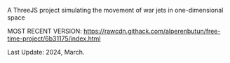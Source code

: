 A ThreeJS project simulating the movement of war jets in one-dimensional space

MOST RECENT VERSION: https://rawcdn.githack.com/alperenbutun/free-time-project/6b31175/index.html

Last Update: 2024, March.
